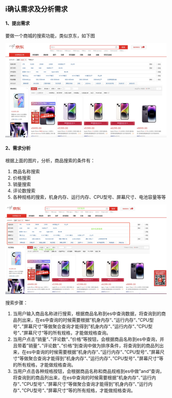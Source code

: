 ## i确认需求及分析需求



#### 1、提出需求

要做一个商城的搜索功能，类似京东，如下图

![avatar](../images/WechatIMG486.jpeg)



#### 2、需求分析

根据上面的图片，分析，商品搜索的条件有：

1. 商品名称搜索
2. 价格搜索
3. 销量搜索
4. 评论数搜索
5. 各种规格的搜索，机身内存、运行内存、CPU型号、屏幕尺寸、电池容量等等

![avatar](../images/WechatIMG487.jpeg)



搜索步骤：

1. 当用户输入商品名称进行搜索，根据商品名称到es中查询数据，将查询到的商品列出来，在es中查询的时候需要根据”机身内存“、”运行内存“、”CPU型号“、”屏幕尺寸“等做聚合查询才能得到”机身内存“、”运行内存“、”CPU型号“、”屏幕尺寸“等的所有规格，才能做规格查询。
2. 当用户点击”销量“、”评论数“、”价格“等按钮，会根据商品名称到es中查询，并且带着”销量“、”评论数“、”价格“到查询中做为排序条件，将查询到的商品列出来，在es中查询的时候需要根据”机身内存“、”运行内存“、”CPU型号“、”屏幕尺寸“等做聚合查询才能得到”机身内存“、”运行内存“、”CPU型号“、”屏幕尺寸“等的所有规格，才能做规格查询。
3. 当用户点击各种规格按钮，会根据商品名称和商品规格到es中做”and“查询，将查询到的商品列出来，在es中查询的时候需要根据”机身内存“、”运行内存“、”CPU型号“、”屏幕尺寸“等做聚合查询才能得到”机身内存“、”运行内存“、”CPU型号“、”屏幕尺寸“等的所有规格，才能做规格查询。